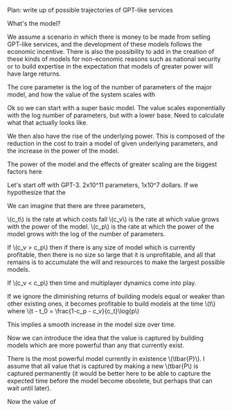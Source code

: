 Plan: write up of possible trajectories of GPT-like services

What's the model?

We assume a scenario in which there is money to be made from selling GPT-like services, and the development of these models follows the economic incentive. There is also the possibility to add in the creation of these kinds of models for non-economic reasons such as national security or to build expertise in the expectation that models of greater power will have large returns.

The core parameter is the log of the number of parameters of the major model, and how the value of the system scales with 

Ok so we can start with a super basic model.
The value scales exponentially with the log number of parameters, but with a lower base. Need to calculate what that actually looks like.

We then also have the rise of the underlying power. This is composed of the reduction in the cost to train a model of given underlying parameters, and the increase in the power of the model. 

The power of the model and the effects of greater scaling are the biggest factors here


Let's start off with GPT-3. 2x10^11 parameters, 1x10^7 dollars. If we hypothesize that the

We can imagine that there are three parameters, 

\\(c_t\\) is the rate at which costs fall
\\(c_v\\) is the rate at which value grows with the power of the model.
\\(c_p\\) is the rate at which the power of the model grows with the log of the number of parameters.

If \\(c_v > c_p\\) then if there is any size of model which is currently profitable, then there is no size so large that it is unprofitable, and all that remains is to accumulate the will and resources to make the largest possible models.

If \\(c_v < c_p\\) then time and multiplayer dynamics come into play. 

If we ignore the diminishing returns of building models equal or weaker than other existing ones, it becomes profitable to build models at the time \\(t\\) where \\(t - t_0 = \frac{1-c_p - c_v}{c_t}\log{p\\)

This implies a smooth increase in the model size over time.

Now we can introduce the idea that the value is captured by building models which are more powerful than any that currently exist. 

There is the most powerful model currently in existence \\(\tbar{P}\\). I assume that all value that is captured by making a new \\(tbar{P\\) is captured permanently (it would be better here to be able to capture the expected time before the model become obsolete, but perhaps that can wait until later).

Now the value of 
